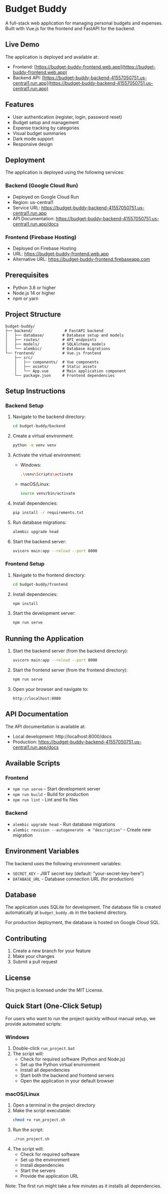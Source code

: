 # Budget Buddy

A full-stack web application for managing personal budgets and expenses. Built with Vue.js for the frontend and FastAPI for the backend.

## Live Demo

The application is deployed and available at:

- Frontend: [https://budget-buddy-frontend.web.app](https://budget-buddy-frontend.web.app)
- Backend API: [https://budget-buddy-backend-41557050751.us-central1.run.app](https://budget-buddy-backend-41557050751.us-central1.run.app)

## Features

- User authentication (register, login, password reset)
- Budget setup and management
- Expense tracking by categories
- Visual budget summaries
- Dark mode support
- Responsive design

## Deployment

The application is deployed using the following services:

### Backend (Google Cloud Run)

- Deployed on Google Cloud Run
- Region: us-central1
- Service URL: https://budget-buddy-backend-41557050751.us-central1.run.app
- API Documentation: https://budget-buddy-backend-41557050751.us-central1.run.app/docs

### Frontend (Firebase Hosting)

- Deployed on Firebase Hosting
- URL: https://budget-buddy-frontend.web.app
- Alternative URL: https://budget-buddy-frontend.firebaseapp.com

## Prerequisites

- Python 3.8 or higher
- Node.js 14 or higher
- npm or yarn

## Project Structure

```
budget-buddy/
├── backend/              # FastAPI backend
│   ├── database/        # Database setup and models
│   ├── routes/          # API endpoints
│   ├── models/          # SQLAlchemy models
│   └── alembic/         # Database migrations
└── frontend/            # Vue.js frontend
    ├── src/
    │   ├── components/  # Vue components
    │   ├── assets/      # Static assets
    │   └── App.vue      # Main application component
    └── package.json     # Frontend dependencies
```

## Setup Instructions

### Backend Setup

1. Navigate to the backend directory:

   ```bash
   cd budget-buddy/backend
   ```

2. Create a virtual environment:

   ```bash
   python -m venv venv
   ```

3. Activate the virtual environment:

   - Windows:
     ```bash
     .\venv\Scripts\activate
     ```
   - macOS/Linux:
     ```bash
     source venv/bin/activate
     ```

4. Install dependencies:

   ```bash
   pip install -r requirements.txt
   ```

5. Run database migrations:

   ```bash
   alembic upgrade head
   ```

6. Start the backend server:
   ```bash
   uvicorn main:app --reload --port 8000
   ```

### Frontend Setup

1. Navigate to the frontend directory:

   ```bash
   cd budget-buddy/frontend
   ```

2. Install dependencies:

   ```bash
   npm install
   ```

3. Start the development server:
   ```bash
   npm run serve
   ```

## Running the Application

1. Start the backend server (from the backend directory):

   ```bash
   uvicorn main:app --reload --port 8000
   ```

2. Start the frontend server (from the frontend directory):

   ```bash
   npm run serve
   ```

3. Open your browser and navigate to:
   ```
   http://localhost:8080
   ```

## API Documentation

The API documentation is available at:

- Local development: http://localhost:8000/docs
- Production: https://budget-buddy-backend-41557050751.us-central1.run.app/docs

## Available Scripts

### Frontend

- `npm run serve` - Start development server
- `npm run build` - Build for production
- `npm run lint` - Lint and fix files

### Backend

- `alembic upgrade head` - Run database migrations
- `alembic revision --autogenerate -m "description"` - Create new migration

## Environment Variables

The backend uses the following environment variables:

- `SECRET_KEY` - JWT secret key (default: "your-secret-key-here")
- `DATABASE_URL` - Database connection URL (for production)

## Database

The application uses SQLite for development. The database file is created automatically at `budget_buddy.db` in the backend directory.

For production deployment, the database is hosted on Google Cloud SQL.

## Contributing

1. Create a new branch for your feature
2. Make your changes
3. Submit a pull request

## License

This project is licensed under the MIT License.

## Quick Start (One-Click Setup)

For users who want to run the project quickly without manual setup, we provide automated scripts:

### Windows

1. Double-click `run_project.bat`
2. The script will:
   - Check for required software (Python and Node.js)
   - Set up the Python virtual environment
   - Install all dependencies
   - Start both the backend and frontend servers
   - Open the application in your default browser

### macOS/Linux

1. Open a terminal in the project directory
2. Make the script executable:
   ```bash
   chmod +x run_project.sh
   ```
3. Run the script:
   ```bash
   ./run_project.sh
   ```
4. The script will:
   - Check for required software
   - Set up the environment
   - Install dependencies
   - Start the servers
   - Provide the application URL

Note: The first run might take a few minutes as it installs all dependencies.
